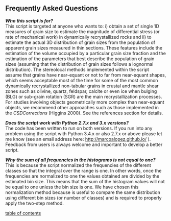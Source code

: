 Frequently Asked Questions
-------------

***Who this script is for?***  
This script is targeted at anyone who wants to: i) obtain a set of single 1D measures of grain size to estimate the magnitude of differential stress (or rate of mechanical work) in dynamically recrystallized rocks and ii) to estimate the actual 3D distribution of grain sizes from the population of apparent grain sizes measured in thin sections. These features include the estimation of the volume occupied by a particular grain size fraction and the estimation of the parameters that best describe the population of grain sizes (assuming that the distribution of grain sizes follows a lognormal distribution). The stereolocal methods implemented within the script assume that grains have near-equant or not to far from near-equant shapes, which seems acceptable most of the time for some of the most common dynamically recrystallized non-tabular grains in crustal and mantle shear zones such as olivine, quartz, feldspar, calcite or even ice when bulging (BLG) or sub-grain rotation (SGR) are the main recrystallization processes. For studies involving objects geometrically more complex than near-equant objects, we recommend other approaches such as those implemented in the *CSDCorrections* (Higgins 2000). See the references section for details.

***Does the script work with Python 2.7.x and 3.x versions?***  
The code has been written to run on both versions. If you run into any problem using the script with Python 3.4.x or also 2.7.x or above please let me know (see an email address here: http://marcoalopez.github.io/ ). Feedback from users is always welcome and important to develop a better script.

***Why the sum of all frequencies in the histograms is not equal to one?***  
This is because the script normalized the frequencies of the different classes so that the integral over the range is one. In other words, once the frequencies are normalized to one the values obtained are divided by the estimated bin size. This means that the sum of the histogram values will not be equal to one unless the bin size is one. We have chosen this normalization method because is useful to compare the same distribution using different bin sizes (or number of classes) and is required to properly apply the two-step method.

[table of contents](https://github.com/marcoalopez/GrainSizeTools/blob/master/DOCS/tableOfContents.md)
